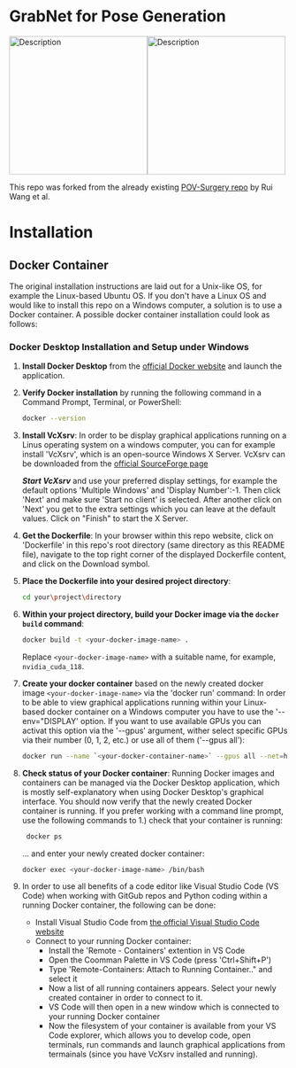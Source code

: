 # GrabNet for Pose Generation

<img src="assets/images/GrabNet_Voluson_grasps.gif" width="250" height="250" alt="Description"><img src="assets/images/GrabNet_single_Voluson_grasp1.gif" width="250" height="250" alt="Description">

This repo was forked from the already existing [POV-Surgery repo](https://github.com/BatFaceWayne/POV_Surgery) by Rui Wang et al. 

# Installation 

## Docker Container

The original installation instructions are laid out for a Unix-like OS, for example the Linux-based Ubuntu OS. 
If you don't have a Linux OS and would like to install this repo on a Windows computer, a solution is to use a Docker container. 
A possible docker container installation could look as follows: 

### Docker Desktop Installation and Setup under Windows

1. **Install Docker Desktop** from the [official Docker website](https://www.docker.com/products/docker-desktop/) and launch the application.

2. **Verify Docker installation** by running the following command in a Command Prompt, Terminal, or PowerShell:
    ```sh
    docker --version
    ```

3. **Install VcXsrv**: In order to be display graphical applications running on a Linus operating system on a windows computer, you can for example install 'VcXsrv', which is an open-source Windows X Server.
                       VcXsrv can be downloaded from the [official SourceForge page](https://sourceforge.net/projects/vcxsrv/)
   
     ***Start VcXsrv*** and use your preferred display settings, for example the default options 'Multiple Windows' and 'Display Number':-1. Then click 'Next' and make sure 'Start no client' is selected. After another click on 'Next' you get to the extra settings which you can leave at the default values. Click on "Finish" to start the X Server.
        
   
5. **Get the Dockerfile**: In your browser within this repo website, click on 'Dockerfile' in this repo's root directory (same directory as this README file), navigate to the top right corner of the displayed Dockerfile content, and click on the Download symbol.

6. **Place the Dockerfile into your desired project directory**:
    ```sh
    cd your\project\directory
    ```

7. **Within your project directory, build your Docker image via the `docker build` command**:
    ```sh
    docker build -t <your-docker-image-name> .
    ```
    Replace `<your-docker-image-name>` with a suitable name, for example, `nvidia_cuda_118`. 

8. **Create your docker container** based on the newly created docker image `<your-docker-image-name>` via the 'docker run' command: In order to be able to view graphical applications running within your Linux-based docker container on a Windows computer you have to use the '--env="DISPLAY' option.
   If you want to use available GPUs you can activat this option via the '--gpus' argument, wither select specific GPUs via their number (0, 1, 2, etc.) or use all of them ('--gpus all'): 
    ```sh
   docker run --name `<your-docker-container-name>` --gpus all --net=host --env="DISPLAY" -it `<your-docker-image-name>`
   ```

9. **Check status of your Docker container**: Running Docker images and containers can be managed via the Docker Desktop application, which is mostly self-explanatory when using Docker Desktop's graphical interface. You should now verify that the newly created Docker container is running.
    If you prefer working with a command line prompt, use the following commands to 1.) check that your container is running:
     ```sh
      docker ps
    ```
    ... and enter your newly created docker container:
    ```sh
    docker exec <your-docker-image-name> /bin/bash
    ```
11. In order to use all benefits of a code editor like Visual Studio Code (VS Code) when working with GitGub repos and Python coding within a running Docker container, the following can be done:
     * Install Visual Studio Code from [the official Visual Studio Code website](https://code.visualstudio.com/)
     * Connect to your running Docker container:
       - Install the 'Remote - Containers' extention in VS Code
       - Open the Coomman Palette in VS Code (press 'Ctrl+Shift+P')
       - Type 'Remote-Containers: Attach to Running Container.." and select it
       - Now a list of all running containers appears. Select your newly created container in order to connect to it.
       - VS Code will then open in a new window which is connected to your running Docker container
       - Now the filesystem of your container is available from your VS Code explorer, which allows you to develop code, open terminals, run commands and launch graphical applications from termainals (since you have VcXsrv installed and running). 





